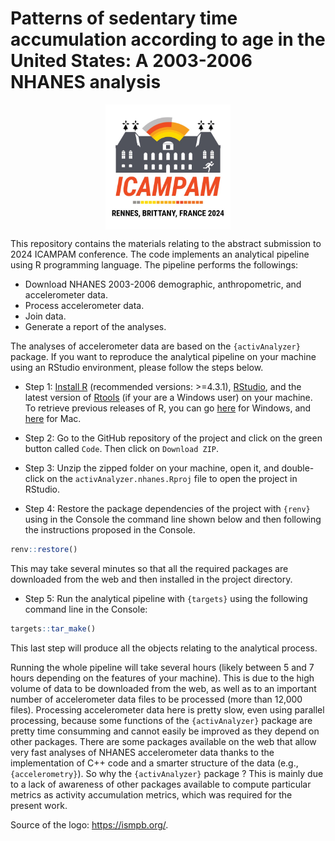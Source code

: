 
<!-- README.md is generated from README.Rmd. Please edit that file -->

# Patterns of sedentary time accumulation according to age in the United States: A 2003-2006 NHANES analysis

<!-- badges: start -->
<!-- badges: end -->

<img src="img/icampam-2024-logo.jpg" width="200px" style="display: block; margin: auto;" />

This repository contains the materials relating to the abstract
submission to 2024 ICAMPAM conference. The code implements an analytical
pipeline using R programming language. The pipeline performs the
followings:

- Download NHANES 2003-2006 demographic, anthropometric, and
  accelerometer data.
- Process accelerometer data.
- Join data.
- Generate a report of the analyses.

The analyses of accelerometer data are based on the `{activAnalyzer}`
package. If you want to reproduce the analytical pipeline on your
machine using an RStudio environment, please follow the steps below.

- Step 1: [Install R](https://cran.rstudio.com/) (recommended versions:
  \>=4.3.1), [RStudio](https://posit.co/download/rstudio-desktop/), and
  the latest version of
  [Rtools](https://cran.r-project.org/bin/windows/Rtools/) (if your are
  a Windows user) on your machine. To retrieve previous releases of R,
  you can go [here](https://cran.r-project.org/bin/windows/base/old/)
  for Windows, and [here](https://cran.r-project.org/bin/macosx/) for
  Mac.

- Step 2: Go to the GitHub repository of the project and click on the
  green button called `Code`. Then click on `Download ZIP`.

- Step 3: Unzip the zipped folder on your machine, open it, and
  double-click on the `activAnalyzer.nhanes.Rproj` file to open the
  project in RStudio.

- Step 4: Restore the package dependencies of the project with `{renv}`
  using in the Console the command line shown below and then following
  the instructions proposed in the Console.

``` r
renv::restore()
```

This may take several minutes so that all the required packages are
downloaded from the web and then installed in the project directory.

- Step 5: Run the analytical pipeline with `{targets}` using the
  following command line in the Console:

``` r
targets::tar_make()
```

This last step will produce all the objects relating to the analytical
process.

Running the whole pipeline will take several hours (likely between 5 and
7 hours depending on the features of your machine). This is due to the
high volume of data to be downloaded from the web, as well as to an
important number of accelerometer data files to be processed (more than
12,000 files). Processing accelerometer data here is pretty slow, even
using parallel processing, because some functions of the
`{activAnalyzer}` package are pretty time consumming and cannot easily
be improved as they depend on other packages. There are some packages
available on the web that allow very fast analyses of NHANES
accelerometer data thanks to the implementation of C++ code and a
smarter structure of the data (e.g., `{accelerometry}`). So why the
`{activAnalyzer}` package ? This is mainly due to a lack of awareness of
other packages available to compute particular metrics as activity
accumulation metrics, which was required for the present work.

Source of the logo: <https://ismpb.org/>.

